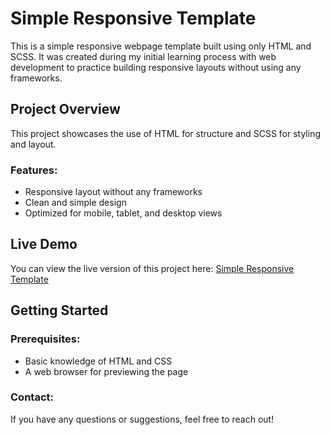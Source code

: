 # Simple Responsive Template

This is a simple responsive webpage template built using only HTML and SCSS. It was created during my initial learning process with web development to practice building responsive layouts without using any frameworks.

## Project Overview

This project showcases the use of HTML for structure and SCSS for styling and layout.

### Features:

- Responsive layout without any frameworks
- Clean and simple design
- Optimized for mobile, tablet, and desktop views

## Live Demo

You can view the live version of this project here: [Simple Responsive Template](https://klimentina2709.github.io/Templates/)

## Getting Started

### Prerequisites:

- Basic knowledge of HTML and CSS
- A web browser for previewing the page

### Contact:

If you have any questions or suggestions, feel free to reach out!
